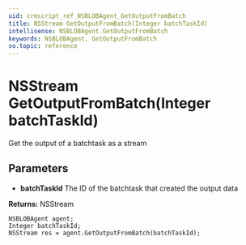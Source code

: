 ```yaml
---
uid: crmscript_ref_NSBLOBAgent_GetOutputFromBatch
title: NSStream GetOutputFromBatch(Integer batchTaskId)
intellisense: NSBLOBAgent.GetOutputFromBatch
keywords: NSBLOBAgent, GetOutputFromBatch
so.topic: reference
---
```


# NSStream GetOutputFromBatch(Integer batchTaskId)

Get the output of a batchtask as a stream

## Parameters

* **batchTaskId** The ID of the batchtask that created the output data

**Returns:** NSStream

```crmscript
NSBLOBAgent agent;
Integer batchTaskId;
NSStream res = agent.GetOutputFromBatch(batchTaskId);
```

